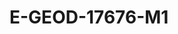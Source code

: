 <a name="material" />

# E-GEOD-17676-M1
<script type="application/ld+json">
  {
    "@context": "https://schema.org/",
    "@type": "ChemicalSubstance",
    "http://purl.org/dc/terms/conformsTo":
      {
        "@type": "CreativeWork",
        "@id": "https://bioschemas.org/profiles/ChemicalSubstance/0.4-RELEASE/"
      },
    "@id": "https://egonw.github.io/nanowiki/nanowiki428.html#material",
    "name": "E-GEOD-17676-M1",
    "sameAs: "http://127.0.0.1/mediawiki/index.php/Special:URIResolver/E-2DGEOD-2D17676-2DM1"
  }
</script>

